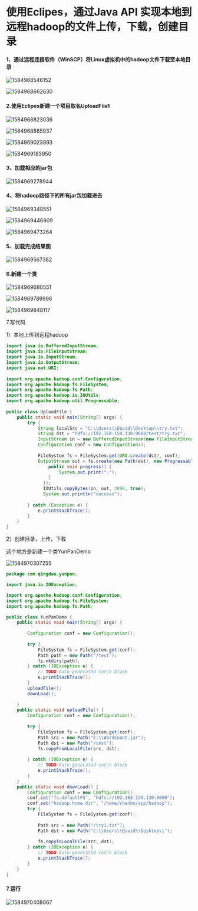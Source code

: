 # 使用Eclipes，通过Java API 实现本地到远程hadoop的文件上传，下载，创建目录

#### 1、通过远程连接软件（WinSCP）将Linux虚拟机中的hadoop文件下载至本地目录

![1584968546152](C:\Users\David\AppData\Roaming\Typora\typora-user-images\1584968546152.png)

![1584968662630](C:\Users\David\AppData\Roaming\Typora\typora-user-images\1584968662630.png)

#### 2.使用Eclipes新建一个项目取名UploadFile1

![1584968823036](C:\Users\David\AppData\Roaming\Typora\typora-user-images\1584968823036.png)

![1584968885937](C:\Users\David\AppData\Roaming\Typora\typora-user-images\1584968885937.png)

![1584969023893](C:\Users\David\AppData\Roaming\Typora\typora-user-images\1584969023893.png)

![1584969183950](C:\Users\David\AppData\Roaming\Typora\typora-user-images\1584969183950.png)

#### 3、加载相应的jar包

![1584969278944](C:\Users\David\AppData\Roaming\Typora\typora-user-images\1584969278944.png)

#### 4、将hadoop路径下的所有jar包加载进去

![1584969348551](C:\Users\David\AppData\Roaming\Typora\typora-user-images\1584969348551.png)



![1584969446909](C:\Users\David\AppData\Roaming\Typora\typora-user-images\1584969446909.png)

![1584969473264](C:\Users\David\AppData\Roaming\Typora\typora-user-images\1584969473264.png)

#### 5、加载完成结果图

![1584969567382](C:\Users\David\AppData\Roaming\Typora\typora-user-images\1584969567382.png)

#### 6.新建一个类

![1584969680551](C:\Users\David\AppData\Roaming\Typora\typora-user-images\1584969680551.png)

![1584969789996](C:\Users\David\AppData\Roaming\Typora\typora-user-images\1584969789996.png)

![1584969848117](C:\Users\David\AppData\Roaming\Typora\typora-user-images\1584969848117.png)

7.写代码

1）本地上传到远程hadoop

```java
import java.io.BufferedInputStream;
import java.io.FileInputStream;
import java.io.InputStream;
import java.io.OutputStream;
import java.net.URI;
			 
import org.apache.hadoop.conf.Configuration;
import org.apache.hadoop.fs.FileSystem;
import org.apache.hadoop.fs.Path;
import org.apache.hadoop.io.IOUtils;
import org.apache.hadoop.util.Progressable;
			 	 
public class UploadFile {	 
	public static void main(String[] args) {			
		try {
			String localSrc = "C:\\Users\\David\\Desktop\\try.txt";
			String dst = "hdfs://192.168.159.130:9000/test/try.txt";
			InputStream in = new BufferedInputStream(new FileInputStream(localSrc));
			Configuration conf = new Configuration();
				  
			FileSystem fs = FileSystem.get(URI.create(dst), conf);
			OutputStream out = fs.create(new Path(dst), new Progressable() {
				public void progress() {
					System.out.print(".");
				}
			  });
			  IOUtils.copyBytes(in, out, 4096, true);
			  System.out.println("success");
			
		} catch (Exception e) {
			e.printStackTrace();
		}			
	}	 
}

```

2）创建目录，上传，下载

这个地方是新建一个类YunPanDemo

![1584970307255](C:\Users\David\AppData\Roaming\Typora\typora-user-images\1584970307255.png)

```java
package com.qingdao.yunpan;

import java.io.IOException;

import org.apache.hadoop.conf.Configuration;
import org.apache.hadoop.fs.FileSystem;
import org.apache.hadoop.fs.Path;

public class YunPanDemo {
	public static void main(String[] args) {
	
		Configuration conf = new Configuration();
	
		try {
			FileSystem fs = FileSystem.get(conf);
			Path path = new Path("/test");
			fs.mkdirs(path);		
		} catch (IOException e) {
			// TODO Auto-generated catch block
			e.printStackTrace();
		}
		uploadFile();
		downLoad();
	
	}
	public static void uploadFile() {
		Configuration conf = new Configuration();
		
		try {
			FileSystem fs = FileSystem.get(conf);
			Path src = new Path("E:\\WordCount.jar");
			Path dst = new Path("/test");
			fs.copyFromLocalFile(src, dst);
			
		} catch (IOException e) {
			// TODO Auto-generated catch block
			e.printStackTrace();
		}
	}
	public static void downLoad() {
		Configuration conf = new Configuration();
		conf.set("fs.defaultFS", "hdfs://192.168.159.130:9000");
        conf.set("hadoop.home.dir", "/home/chenbo/app/hadoop");
		try {
			FileSystem fs = FileSystem.get(conf);
			
			Path src = new Path("/try1.txt");
			Path dst = new Path("C:\\Users\\David\\Desktop\\");
			
			fs.copyToLocalFile(src, dst);
		} catch (IOException e) {
			// TODO Auto-generated catch block
			e.printStackTrace();
		}		
	}
}
```

#### 7.运行

![1584970408067](C:\Users\David\AppData\Roaming\Typora\typora-user-images\1584970408067.png)